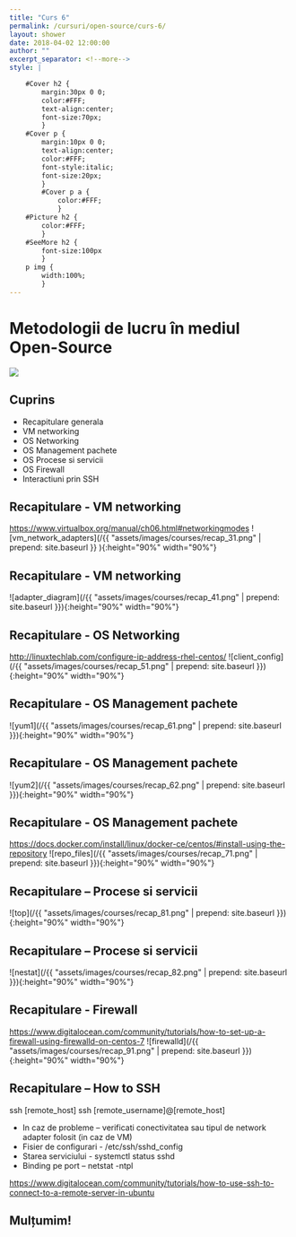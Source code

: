 ```yaml
---
title: "Curs 6"
permalink: /cursuri/open-source/curs-6/
layout: shower
date: 2018-04-02 12:00:00
author: ""
excerpt_separator: <!--more-->
style: |

    #Cover h2 {
        margin:30px 0 0;
        color:#FFF;
        text-align:center;
        font-size:70px;
        }
    #Cover p {
        margin:10px 0 0;
        text-align:center;
        color:#FFF;
        font-style:italic;
        font-size:20px;
        }
        #Cover p a {
            color:#FFF;
            }
    #Picture h2 {
        color:#FFF;
        }
    #SeeMore h2 {
        font-size:100px
        }
    p img {
        width:100%;
        }
---
```


# Metodologii de lucru în mediul Open-Source
![](https://upload.wikimedia.org/wikipedia/commons/1/1d/BlankMap-World-WWII.PNG)

## Cuprins
- Recapitulare generala
- VM networking
- OS Networking
- OS Management pachete
- OS Procese si servicii
- OS Firewall
- Interactiuni prin SSH

## Recapitulare - VM networking
https://www.virtualbox.org/manual/ch06.html#networkingmodes
![vm_network_adapters](/{{ "assets/images/courses/recap_31.png" | prepend: site.baseurl }} ){:height="90%" width="90%"}

## Recapitulare - VM networking
![adapter_diagram](/{{ "assets/images/courses/recap_41.png" | prepend: site.baseurl }}){:height="90%" width="90%"}

## Recapitulare - OS Networking
http://linuxtechlab.com/configure-ip-address-rhel-centos/
![client_config](/{{ "assets/images/courses/recap_51.png" | prepend: site.baseurl }}){:height="90%" width="90%"}

## Recapitulare - OS Management pachete
![yum1](/{{ "assets/images/courses/recap_61.png" | prepend: site.baseurl }}){:height="90%" width="90%"}

## Recapitulare - OS Management pachete
![yum2](/{{ "assets/images/courses/recap_62.png" | prepend: site.baseurl }}){:height="90%" width="90%"}

## Recapitulare - OS Management pachete
https://docs.docker.com/install/linux/docker-ce/centos/#install-using-the-repository
![repo_files](/{{ "assets/images/courses/recap_71.png" | prepend: site.baseurl }}){:height="90%" width="90%"}

## Recapitulare – Procese si servicii
![top](/{{ "assets/images/courses/recap_81.png" | prepend: site.baseurl }}){:height="90%" width="90%"}

## Recapitulare – Procese si servicii
![nestat](/{{ "assets/images/courses/recap_82.png" | prepend: site.baseurl }}){:height="90%" width="90%"}

## Recapitulare - Firewall
https://www.digitalocean.com/community/tutorials/how-to-set-up-a-firewall-using-firewalld-on-centos-7
![firewalld](/{{ "assets/images/courses/recap_91.png" | prepend: site.baseurl }}){:height="90%" width="90%"}

## Recapitulare – How to SSH
ssh [remote_host]
ssh [remote_username]@[remote_host]

- In caz de probleme – verificati conectivitatea sau tipul de network adapter folosit (in caz de VM) 
- Fisier de configurari - /etc/ssh/sshd_config
- Starea serviciului - systemctl status sshd
- Binding pe port – netstat -ntpl

https://www.digitalocean.com/community/tutorials/how-to-use-ssh-to-connect-to-a-remote-server-in-ubuntu

## Mulțumim!
